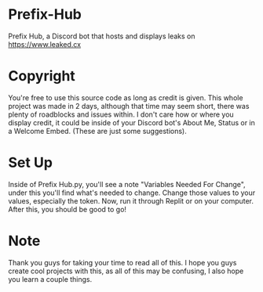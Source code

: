 # Prefix-Hub
Prefix Hub, a Discord bot that hosts and displays leaks on https://www.leaked.cx

# Copyright
You're free to use this source code as long as credit is given. This whole project was made in 2 days, although that time may seem short, there was plenty of roadblocks and issues within. I don't care how or where you display credit, it could be inside of your Discord bot's About Me, Status or in a Welcome Embed. (These are just some suggestions).

# Set Up
Inside of Prefix Hub.py, you'll see a note "Variables Needed For Change", under this you'll find what's needed to change. Change those values to your values, especially the token. Now, run it through Replit or on your computer. After this, you should be good to go!

# Note
Thank you guys for taking your time to read all of this. I hope you guys create cool projects with this, as all of this may be confusing, I also hope you learn a couple things.
